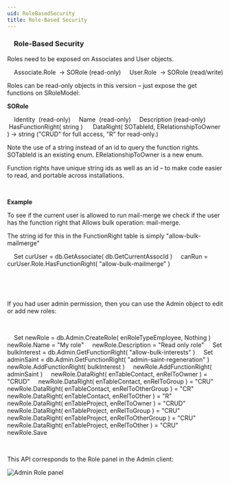 ```yaml
---
uid: RoleBasedSecurity
title: Role-Based Security
---
```


###     Role-Based Security

Roles need to be exposed on Associates and User objects.

    <see cref="SOAssociate.Role">Associate.Role</see>  -&gt; SORole (read-only)
    User.Role  -&gt; SORole (read/write)

Roles can be read-only objects in this version – just expose the get functions on SRoleModel:

**<see cref="SuperOffice.COM.SuperOfficeDB.SORole">SORole</see>**

    Identity  (read-only)
    Name  (read-only)
    Description (read-only)
    HasFunctionRight( string ) 
    DataRight( SOTableId, ERelationshipToOwner ) -&gt; string ("CRUD" for full access, "R" for read-only.)

Note the use of a string instead of an id to query the function rights.
<see cref="Enumerations.SOTableId_EN">SOTableId</see> is an existing enum.
<see cref="Enumerations.EnRelationshipToOwner_EN">ERelationshipToOwner</see> is a new enum.

Function rights have unique string ids as well as an id – to make code easier to read, and portable across installations.

 

**Example**

To see if the current user is allowed to run mail-merge we check if the user has the function right that Allows bulk operation: mail-merge.

The string id for this in the FunctionRight table is simply "allow-bulk-mailmerge"

    Set curUser = db.GetAssociate( db.GetCurrentAssocId )
    canRun = curUser.Role.HasFunctionRight( "allow-bulk-mailmerge" )

 

 

If you had user admin permission, then you can use the Admin object to edit or add new roles:

 

    Set newRole = db.Admin.CreateRole( enRoleTypeEmployee, Nothing )
    newRole.Name = "My role"
    newRole.Description = "Read only role"
    Set bulkInterest = db.Admin.GetFunctionRight( "allow-bulk-interests" )
    Set adminSaint = db.Admin.GetFunctionRight( "admin-saint-regeneration" )
    newRole.AddFunctionRight( bulkInterest )
    newRole.AddFunctionRight( adminSaint )
    newRole.DataRight( enTableContact, enRelToOwner ) = "CRUD"
    newRole.DataRight( enTableContact, enRelToGroup ) = "CRU"
    newRole.DataRight( enTableContact, enRelToOtherGroup ) = "CR"
    newRole.DataRight( enTableContact, enRelToOther ) = "R"
    newRole.DataRight( enTableProject, enRelToOwner ) = "CRUD"
    newRole.DataRight( enTableProject, enRelToGroup ) = "CRU"
    newRole.DataRight( enTableProject, enRelToOtherGroup ) = "CRU"
    newRole.DataRight( enTableProject, enRelToOther ) = "CRU"
    newRole.Save

 

This API corresponds to the Role panel in the Admin client:

![Admin Role panel](../images/admin%20role.gif)
